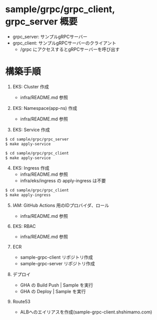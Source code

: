 # sample/grpc/grpc_client, grpc_server 概要

* grpc_server: サンプルgRPCサーバー
* grpc_client: サンプルgRPCサーバーのクライアント
   * /grpc にアクセスするとgRPCサーバーを呼び出す

# 構築手順
1. EKS: Cluster 作成
   * infra/README.md 参照

2. EKS: Namespace(app-ns) 作成
   * infra/README.md 参照

3. EKS: Service 作成

```sh
$ cd sample/grpc/grpc_server
$ make apply-service
```

```sh
$ cd sample/grpc/grpc_client
$ make apply-service
```

4. EKS: Ingress 作成
   * infra/README.md 参照
   * infra/eks/ingress の apply-ingress は不要

```sh
$ cd sample/grpc/grpc_client
$ make apply-ingress
```

5. IAM: GitHub Actions 用のIDプロバイダ、ロール
    * infra/README.md 参照

6. EKS: RBAC
    * infra/README.md 参照

7. ECR
    * sample-grpc-client リポジトリ作成
   * sample-grpc-server リポジトリ作成

8. デプロイ
    * GHA の Build Push | Sample を実行
    * GHA の Deploy | Sample を実行

9. Route53
    * ALBへのエイリアスを作成(sample-grpc-client.shshimamo.com)